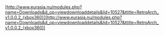 [http://www.eurasia.nu/modules.php?name=Downloads&d_op=viewdownloaddetails&lid=10527&ttitle=RetroArch_v1.0.0.2_(xbox360)](http://www.eurasia.nu/modules.php?name=Downloads&d_op=viewdownloaddetails&lid=10527&ttitle=RetroArch_v1.0.0.2_(xbox360))